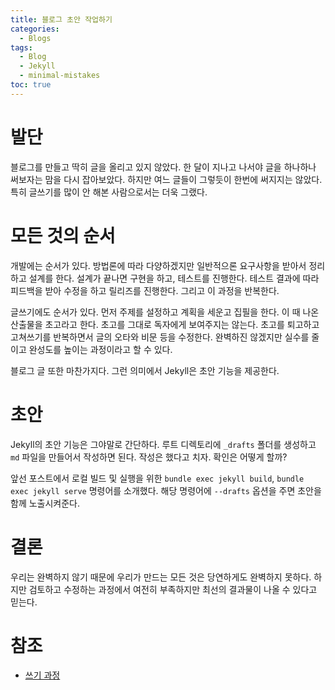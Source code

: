 ```yaml
---
title: 블로그 초안 작업하기
categories:
  - Blogs
tags:
  - Blog
  - Jekyll
  - minimal-mistakes
toc: true
---
```


# 발단
블로그를 만들고 딱히 글을 올리고 있지 않았다. 한 달이 지나고 나서야 글을 하나하나 써보자는 맘을 다시 잡아보았다. 하지만 여느 글들이 그렇듯이 한번에 써지지는 않았다. 특히 글쓰기를 많이 안 해본 사람으로서는 더욱 그랬다.

# 모든 것의 순서
개발에는 순서가 있다. 방법론에 따라 다양하겠지만 일반적으론 요구사항을 받아서 정리하고 설계를 한다. 설계가 끝나면 구현을 하고, 테스트를 진행한다. 테스트 결과에 따라 피드백을 받아 수정을 하고 릴리즈를 진행한다. 그리고 이 과정을 반복한다.

글쓰기에도 순서가 있다. 먼저 주제를 설정하고 계획을 세운고 집필을 한다. 이 때 나온 산출물을 초고라고 한다. 초고를 그대로 독자에게 보여주지는 않는다. 초고를 퇴고하고 고쳐쓰기를 반복하면서 글의 오타와 비문 등을 수정한다. 완벽하진 않겠지만 실수를 줄이고 완성도를 높이는 과정이라고 할 수 있다.

블로그 글 또한 마찬가지다. 그런 의미에서 Jekyll은 초안 기능을 제공한다.

# 초안
Jekyll의 초안 기능은 그야말로 간단하다. 루트 디렉토리에 `_drafts` 폴더를 생성하고 `md` 파일을 만들어서 작성하면 된다. 작성은 했다고 치자. 확인은 어떻게 할까?

앞선 포스트에서 로컬 빌드 및 실행을 위한 `bundle exec jekyll build`, `bundle exec jekyll serve` 명령어를 소개했다. 해당 명령어에 `--drafts` 옵션을 주면 초안을 함께 노출시켜준다.

# 결론
우리는 완벽하지 않기 때문에 우리가 만드는 모든 것은 당연하게도 완벽하지 못하다. 하지만 검토하고 수정하는 과정에서 여전히 부족하지만 최선의 결과물이 나올 수 있다고 믿는다.

# 참조
- [쓰기 과정](https://ko.wikipedia.org/wiki/%EC%93%B0%EA%B8%B0_%EA%B3%BC%EC%A0%95)